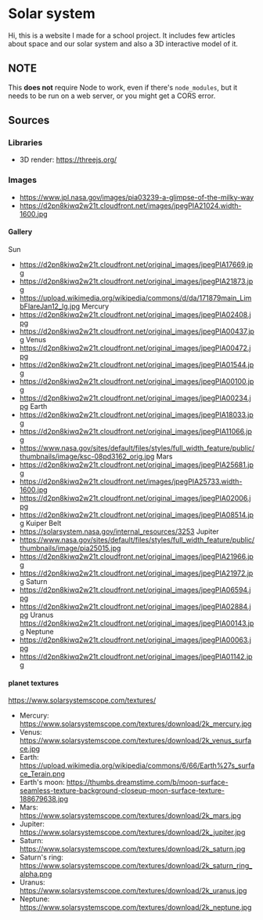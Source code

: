 # Solar system
Hi, this is a website I made for a school project. It includes few articles about space and our solar system and also a 3D interactive model of it.

## NOTE
This **does not** require Node to work, even if there's `node_modules`, but it needs to be run on a web server, or you might get a CORS error.

## Sources
### Libraries
- 3D render: https://threejs.org/
### Images
- https://www.jpl.nasa.gov/images/pia03239-a-glimpse-of-the-milky-way
- https://d2pn8kiwq2w21t.cloudfront.net/images/jpegPIA21024.width-1600.jpg

#### Gallery
Sun
- https://d2pn8kiwq2w21t.cloudfront.net/original_images/jpegPIA17669.jpg
- https://d2pn8kiwq2w21t.cloudfront.net/original_images/jpegPIA21873.jpg
- https://upload.wikimedia.org/wikipedia/commons/d/da/171879main_LimbFlareJan12_lg.jpg
Mercury
- https://d2pn8kiwq2w21t.cloudfront.net/original_images/jpegPIA02408.jpg
- https://d2pn8kiwq2w21t.cloudfront.net/original_images/jpegPIA00437.jpg
Venus
- https://d2pn8kiwq2w21t.cloudfront.net/original_images/jpegPIA00472.jpg
- https://d2pn8kiwq2w21t.cloudfront.net/original_images/jpegPIA01544.jpg
- https://d2pn8kiwq2w21t.cloudfront.net/original_images/jpegPIA00100.jpg
- https://d2pn8kiwq2w21t.cloudfront.net/original_images/jpegPIA00234.jpg
Earth
- https://d2pn8kiwq2w21t.cloudfront.net/original_images/jpegPIA18033.jpg
- https://d2pn8kiwq2w21t.cloudfront.net/original_images/jpegPIA11066.jpg
- https://www.nasa.gov/sites/default/files/styles/full_width_feature/public/thumbnails/image/ksc-08pd3162_orig.jpg
Mars
- https://d2pn8kiwq2w21t.cloudfront.net/original_images/jpegPIA25681.jpg
- https://d2pn8kiwq2w21t.cloudfront.net/images/jpegPIA25733.width-1600.jpg
- https://d2pn8kiwq2w21t.cloudfront.net/original_images/jpegPIA02006.jpg
- https://d2pn8kiwq2w21t.cloudfront.net/original_images/jpegPIA08514.jpg
Kuiper Belt
- https://solarsystem.nasa.gov/internal_resources/3253
Jupiter
- https://www.nasa.gov/sites/default/files/styles/full_width_feature/public/thumbnails/image/pia25015.jpg
- https://d2pn8kiwq2w21t.cloudfront.net/original_images/jpegPIA21966.jpg
- https://d2pn8kiwq2w21t.cloudfront.net/original_images/jpegPIA21972.jpg
Saturn
- https://d2pn8kiwq2w21t.cloudfront.net/original_images/jpegPIA06594.jpg
- https://d2pn8kiwq2w21t.cloudfront.net/original_images/jpegPIA02884.jpg
Uranus
https://d2pn8kiwq2w21t.cloudfront.net/original_images/jpegPIA00143.jpg
Neptune
- https://d2pn8kiwq2w21t.cloudfront.net/original_images/jpegPIA00063.jpg
- https://d2pn8kiwq2w21t.cloudfront.net/original_images/jpegPIA01142.jpg
#### planet textures
https://www.solarsystemscope.com/textures/
- Mercury: https://www.solarsystemscope.com/textures/download/2k_mercury.jpg
- Venus: https://www.solarsystemscope.com/textures/download/2k_venus_surface.jpg
- Earth: https://upload.wikimedia.org/wikipedia/commons/6/66/Earth%27s_surface_Terain.png
- Earth's moon: https://thumbs.dreamstime.com/b/moon-surface-seamless-texture-background-closeup-moon-surface-texture-188679638.jpg
- Mars: https://www.solarsystemscope.com/textures/download/2k_mars.jpg
- Jupiter: https://www.solarsystemscope.com/textures/download/2k_jupiter.jpg
- Saturn: https://www.solarsystemscope.com/textures/download/2k_saturn.jpg
- Saturn's ring: https://www.solarsystemscope.com/textures/download/2k_saturn_ring_alpha.png
- Uranus: https://www.solarsystemscope.com/textures/download/2k_uranus.jpg
- Neptune: https://www.solarsystemscope.com/textures/download/2k_neptune.jpg

